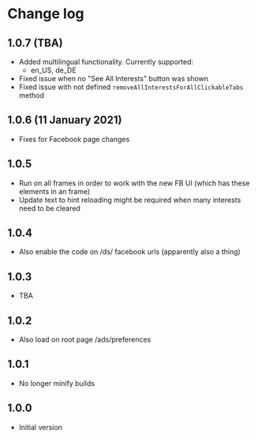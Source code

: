 # Change log

## 1.0.7 (TBA)

- Added multilingual functionality. Currently supported:
  - en_US, de_DE
- Fixed issue when no "See All Interests" button was shown
- Fixed issue with not defined `removeAllInterestsForAllClickableTabs` method

## 1.0.6 (11 January 2021)

- Fixes for Facebook page changes

## 1.0.5

- Run on all frames in order to work with the new FB UI (which has these elements in an frame)
- Update text to hint reloading might be required when many interests need to be cleared

## 1.0.4

- Also enable the code on /ds/ facebook urls (apparently also a thing)

## 1.0.3

- TBA

## 1.0.2

- Also load on root page /ads/preferences

## 1.0.1

- No longer minify builds

## 1.0.0

- Initial version

